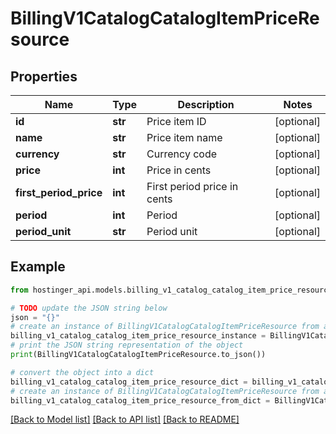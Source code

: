 # BillingV1CatalogCatalogItemPriceResource


## Properties

Name | Type | Description | Notes
------------ | ------------- | ------------- | -------------
**id** | **str** | Price item ID | [optional] 
**name** | **str** | Price item name | [optional] 
**currency** | **str** | Currency code | [optional] 
**price** | **int** | Price in cents | [optional] 
**first_period_price** | **int** | First period price in cents | [optional] 
**period** | **int** | Period | [optional] 
**period_unit** | **str** | Period unit | [optional] 

## Example

```python
from hostinger_api.models.billing_v1_catalog_catalog_item_price_resource import BillingV1CatalogCatalogItemPriceResource

# TODO update the JSON string below
json = "{}"
# create an instance of BillingV1CatalogCatalogItemPriceResource from a JSON string
billing_v1_catalog_catalog_item_price_resource_instance = BillingV1CatalogCatalogItemPriceResource.from_json(json)
# print the JSON string representation of the object
print(BillingV1CatalogCatalogItemPriceResource.to_json())

# convert the object into a dict
billing_v1_catalog_catalog_item_price_resource_dict = billing_v1_catalog_catalog_item_price_resource_instance.to_dict()
# create an instance of BillingV1CatalogCatalogItemPriceResource from a dict
billing_v1_catalog_catalog_item_price_resource_from_dict = BillingV1CatalogCatalogItemPriceResource.from_dict(billing_v1_catalog_catalog_item_price_resource_dict)
```
[[Back to Model list]](../README.md#documentation-for-models) [[Back to API list]](../README.md#documentation-for-api-endpoints) [[Back to README]](../README.md)


